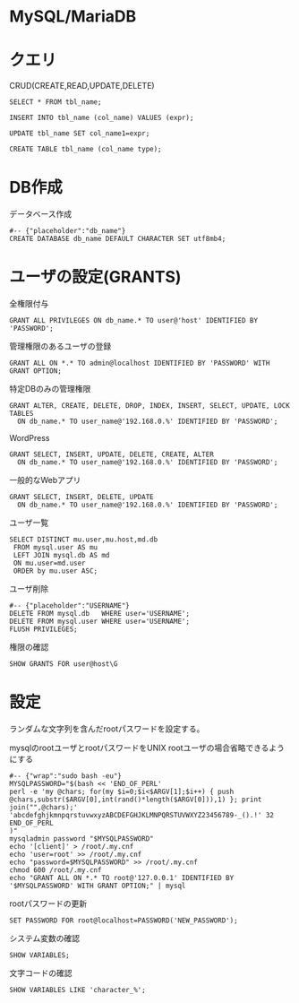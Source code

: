 # MySQL/MariaDB

# クエリ

CRUD(CREATE,READ,UPDATE,DELETE)

	SELECT * FROM tbl_name;

	INSERT INTO tbl_name (col_name) VALUES (expr);

	UPDATE tbl_name SET col_name1=expr;

	CREATE TABLE tbl_name (col_name type);

# DB作成

データベース作成

	#-- {"placeholder":"db_name"}
	CREATE DATABASE db_name DEFAULT CHARACTER SET utf8mb4;

# ユーザの設定(GRANTS)

全権限付与

	GRANT ALL PRIVILEGES ON db_name.* TO user@'host' IDENTIFIED BY 'PASSWORD';

管理権限のあるユーザの登録

	GRANT ALL ON *.* TO admin@localhost IDENTIFIED BY 'PASSWORD' WITH GRANT OPTION;

特定DBのみの管理権限

	GRANT ALTER, CREATE, DELETE, DROP, INDEX, INSERT, SELECT, UPDATE, LOCK TABLES
	  ON db_name.* TO user_name@'192.168.0.%' IDENTIFIED BY 'PASSWORD';

WordPress

	GRANT SELECT, INSERT, UPDATE, DELETE, CREATE, ALTER
	  ON db_name.* TO user_name@'192.168.0.%' IDENTIFIED BY 'PASSWORD';

一般的なWebアプリ

	GRANT SELECT, INSERT, DELETE, UPDATE
	  ON db_name.* TO user_name@'192.168.0.%' IDENTIFIED BY 'PASSWORD';

ユーザ一覧

	SELECT DISTINCT mu.user,mu.host,md.db
	 FROM mysql.user AS mu
	 LEFT JOIN mysql.db AS md
	 ON mu.user=md.user
	 ORDER by mu.user ASC;

ユーザ削除

	#-- {"placeholder":"USERNAME"}
	DELETE FROM mysql.db   WHERE user='USERNAME';
	DELETE FROM mysql.user WHERE user='USERNAME';
	FLUSH PRIVILEGES;

権限の確認

	SHOW GRANTS FOR user@host\G

# 設定

ランダムな文字列を含んだrootパスワードを設定する。

mysqlのrootユーザとrootパスワードをUNIX rootユーザの場合省略できるようにする

	#-- {"wrap":"sudo bash -eu"}	
	MYSQLPASSWORD="$(bash << 'END_OF_PERL'
	perl -e 'my @chars; for(my $i=0;$i<$ARGV[1];$i++) { push @chars,substr($ARGV[0],int(rand()*length($ARGV[0])),1) }; print join("",@chars);' 'abcdefghjkmnpqrstuvwxyzABCDEFGHJKLMNPQRSTUVWXYZ23456789-_().!' 32
	END_OF_PERL
	)"
	mysqladmin password "$MYSQLPASSWORD"
	echo '[client]' > /root/.my.cnf
	echo 'user=root' >> /root/.my.cnf
	echo "password=$MYSQLPASSWORD" >> /root/.my.cnf
	chmod 600 /root/.my.cnf
	echo "GRANT ALL ON *.* TO root@'127.0.0.1' IDENTIFIED BY '$MYSQLPASSWORD' WITH GRANT OPTION;" | mysql

rootパスワードの更新

	SET PASSWORD FOR root@localhost=PASSWORD('NEW_PASSWORD');

システム変数の確認

	SHOW VARIABLES;

文字コードの確認

	SHOW VARIABLES LIKE 'character_%';

